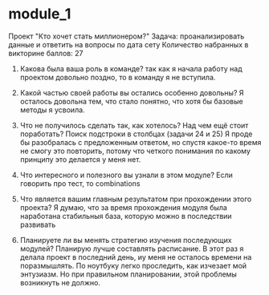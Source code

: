 # module_1
Проект "Кто хочет стать миллионером?"
Задача: проанализировать данные и ответить на вопросы по дата сету
Количество набранных в викторине баллов: 27

1. Какова была ваша роль в команде?
так как я начала работу над проектом довольно поздно, то в команду я не вступила.

2. Какой частью своей работы вы остались особенно довольны?
Я осталось довольна тем, что стало понятно, что хотя бы базовые методы я усвоила.

3. Что не получилось сделать так, как хотелось? Над чем ещё стоит поработать?
Поиск подстроки в столбцах (задачи 24 и 25)
Я проде бы разобралась с предложенным ответом, но спустя какое-то время не смогу это повторить, потому что четкого понимания по какому принципу это делается у меня нет.

4. Что интересного и полезного вы узнали в этом модуле?
Если говорить про тест, то combinations

5. Что является вашим главным результатом при прохождении этого проекта?
Я думаю, что за время прохождения модуля была наработана стабильныя база, которую можно в последствии развивать

6. Планируете ли вы менять стратегию изучения последующих модулей?
Планирую лучше составлять расписание. В этот раз я делала проект в последний день, иу меня не осталось времени на поразмышлять. По ноутбуку легко проследить, как изчезает мой энтузиазм. Но при правильном планировании, этой проблемы возникнуть не должно.
